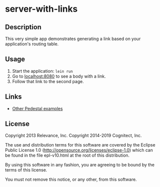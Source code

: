 # server-with-links

## Description

This very simple app demonstrates generating a link
based on your application's routing table.

## Usage

1. Start the application: `lein run`
2. Go to [localhost:8080](http://localhost:8080/) to see a body with a link.
3. Follow that link to the second page.

## Links
* [Other Pedestal examples](http://pedestal.io/samples)

License
-------
Copyright 2013 Relevance, Inc.
Copyright 2014-2019 Cognitect, Inc.

The use and distribution terms for this software are covered by the
Eclipse Public License 1.0 (http://opensource.org/licenses/eclipse-1.0)
which can be found in the file epl-v10.html at the root of this distribution.

By using this software in any fashion, you are agreeing to be bound by
the terms of this license.

You must not remove this notice, or any other, from this software.
